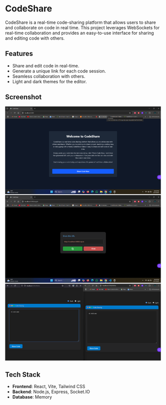 # CodeShare

CodeShare is a real-time code-sharing platform that allows users to share and collaborate on code in real time. This project leverages WebSockets for real-time collaboration and provides an easy-to-use interface for sharing and editing code with others.

## Features

- Share and edit code in real-time.
- Generate a unique link for each code session.
- Seamless collaboration with others.
- Light and dark themes for the editor.

## Screenshot

![Screenshot of  Home CodeShare](./assets/mainhome.png)
![Screenshot of  popup CodeShare](./assets/popupcodeshare.png)
![Screenshot of CodeShare multi screen](./assets/sharemulti.png)

## Tech Stack

- **Frontend**: React, Vite, Tailwind CSS
- **Backend**: Node.js, Express, Socket.IO
- **Database**: Memory




